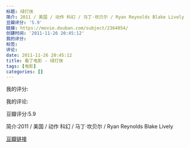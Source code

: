 ```yaml
---
标题: 绿灯侠
简介: 2011 / 美国 / 动作 科幻 / 马丁·坎贝尔 / Ryan Reynolds Blake Lively
豆瓣评分: '5.9'
链接: https://movie.douban.com/subject/2364054/
创建时间: '2011-11-26 20:45:12'
我的评分:
标签:
评论:
date: 2011-11-26 20:45:12
title: 看了电影 - 绿灯侠
tags: [电影]
categories: []
---
```


我的评分:

我的评论:

豆瓣评分:5.9

简介:2011 / 美国 / 动作 科幻 / 马丁·坎贝尔 / Ryan Reynolds Blake Lively

[豆瓣链接](https://movie.douban.com/subject/2364054/)

